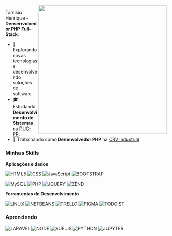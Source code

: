 <img src="https://raw.githubusercontent.com/MicaelliMedeiros/micaellimedeiros/master/image/computer-illustration.png" min-width="400px" max-width="400px" width="400px" align="right">



  Tarcísio Henrique - <strong>Densenvolvedor PHP Full-Stack</strong>.<br>

- 🤔 Explorando novas tecnologias e desenvolvendo soluções de software.
- 🎓 Estudando **Desenvolvimento de Sistemas** na <a href="https://www.pucpr.br/">PUC-PR</a>.
- 💼 Trabalhando como **Desenvolvedor PHP** na <a href="https://www.crvindustrial.com/">CRV Industrial</a>

<h3>Minhas Skills</h3>

**Aplicações e dados** 

  ![HTML5](https://img.shields.io/badge/HTML5-E34F26?style=for-the-badge&logo=html5&logoColor=white)
  ![CSS](https://img.shields.io/badge/CSS3-1572B6?style=for-the-badge&logo=css3&logoColor=white)
  ![JavaScript](https://img.shields.io/badge/JavaScript-323330?style=for-the-badge&logo=javascript&logoColor=F7DF1E)
  ![BOOTSTRAP](https://img.shields.io/badge/Bootstrap-563D7C?style=for-the-badge&logo=bootstrap&logoColor=white)
  
  ![MySQL](https://img.shields.io/badge/MySQL-005C84?style=for-the-badge&logo=mysql&logoColor=white)
  ![PHP](https://img.shields.io/badge/PHP-777BB4?style=for-the-badge&logo=php&logoColor=white)
  ![JQUERY](https://img.shields.io/badge/jQuery-0769AD?style=for-the-badge&logo=jquery&logoColor=white)
  ![ZEND](https://img.shields.io/badge/Zend%20Framework-68B604.svg?style=for-the-badge&logo=Zend-Framework&logoColor=white)
  
  

**Ferramentas de Desenvolvimento**


![LINUX](https://img.shields.io/badge/Linux-FCC624.svg?style=for-the-badge&logo=Linux&logoColor=black)
![NETBEANS](https://img.shields.io/badge/Apache%20NetBeans%20IDE-1B6AC6.svg?style=for-the-badge&logo=Apache-NetBeans-IDE&logoColor=white)
![TRELLO](https://img.shields.io/badge/Trello-0052CC.svg?style=for-the-badge&logo=Trello&logoColor=white)
![FIGMA](https://img.shields.io/badge/Figma-F24E1E.svg?style=for-the-badge&logo=Figma&logoColor=white)
![TODOIST](https://img.shields.io/badge/Todoist-E44332.svg?style=for-the-badge&logo=Todoist&logoColor=white)



<h3>Aprendendo</h3>

 ![LARAVEL](https://img.shields.io/badge/Laravel-FF2D20?style=for-the-badge&logo=laravel&logoColor=white)
 ![NODE](https://img.shields.io/badge/Node%20js-339933?style=for-the-badge&logo=nodedotjs&logoColor=white)
 ![VUE.JS](https://img.shields.io/badge/Vue%20js-35495E?style=for-the-badge&logo=vuedotjs&logoColor=4FC08D)
 ![PYTHON](https://img.shields.io/badge/Python-3776AB?style=for-the-badge&logo=python&logoColor=white)
 ![JUPYTER](https://img.shields.io/badge/Jupyter-F37626.svg?&style=for-the-badge&logo=Jupyter&logoColor=white)
 

